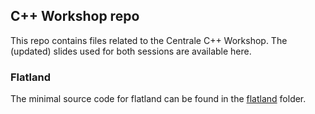 ## C++ Workshop repo

This repo contains files related to the Centrale C++ Workshop.
The (updated) slides used for both sessions are available here.

### Flatland

The minimal source code for flatland can be found in the [flatland](https://github.com/henrilouvin/cpp/tree/master/flatland) folder.

